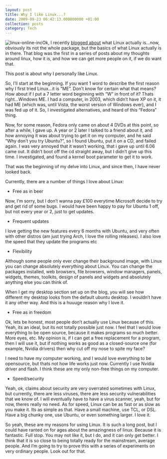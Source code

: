 ```yaml
---
layout: post
title: Why I like Linux...?
date: 2009-09-23 06:42:13.000000000 +01:00
collection: posts
category: Tech
---
```


![linux-online-inc](http://www.file-extensions.org/imgs/company-logo/891/linux-online-inc.jpg "linux-online-inc")Ok, I recently [blogged about](http://10people.co.uk/2009/09/04/what-is-linux/ "What is Linux") what Linux actually is…now, obviously its not the whole package, but the basics of what Linux actually is in there. That blog was the first in a series of posts about my thoughts around linux, how it is, and how we can get more people on it, if we do want that.

This post is about why I personally like Linux.

So, I’ll start at the beginning. If you want 1 word to describe the first reason why I first tried Linux…it is “ME”. Don’t know for certain what that means? How about if I put a 7 letter word beginning with “W” in front of it? Thats right…Windows ME. I had a computer, in 2003, which didn’t have XP on it, it had ME (which was, until Vista, the worst version of Windows ever), and I was fed up of it. So, I investigated alternatives, and heard of this “Fedora” thing.

Now, for some reason, Fedora only came on about 4 DVDs at this point, so after a while, I gave up. A year or 2 later I talked to a friend about it, and how annoying it was about trying to get it on my computer, and he said “Why don’t you try Ubuntu?”, so I found Ubuntu, put it on a CD, and failed again. I was very annoyed that it wasn’t working, that i gave up until 6.06 came out. It didn’t boot off the cd straight away, but I didn’t give up this time. I investigated, and found a kernel boot parameter to get it to work.

That was the beginning of my delve into Linux, and since then, I have never looked back.

Currently, there are a number of things I love about Linux:

- Free as in beer

Now, I’m sorry, but I don’t wanna pay £100 everytime Microsoft decide to try and get rid of some bugs. I would have been happy to pay for Ubuntu 1 off, but not every year or 2, just to get updates.

- Frequent updates

I love getting the new features every 6 months with Ubuntu, and very often with other distros (am just trying Arch, I love the rolling releases). I also love the speed that they update the programs etc

- Flexibility

Although some people only ever change their background image, with Linux you can change absolutely everything about Linux. You can change the packages installed, web browsers, file browsers, window managers, panels, widgets, themes, toolkits, design of panels and widgets and absolutely anything else you can think of.

When I get my desktop section set up on the blog, you will see how different my desktop looks from the default ubuntu desktop. I wouldn’t have it any other way. And this is a huuuge reason why I love it.

- Free as in freedom

Ok, lets be honest, most people don’t actually use Linux because of this. Yeah, its an ideal, but its not totally possible just now. I feel that I would love everything to be open source, because it makes programs so much better. More eyes, etc. My opinion is, if I can get a free replacement for a program, then I will use it, but if nothing works as good as a closed-source one (for example, Nvidia drivers) then why cut off my nose to spite my face?

I need to have my computer working, and I would love everything to be opensource, but thats not how life works just now. Currently I use Nvidia driver and flash. I think these are my only non-free things on my computer.

- Speed/security

Yeah, ok, claims about security are very overrated sometimes with Linux, but currently, there are less viruses, there are less security vulnerabilities that we know of. I will eventually have to have a virus scanner, yeah, but for now, theres really no need. As for speed, Linux can be as fast or as slow as you make it. Its as simple as that. Have a small machine, use TCL, or DSL. Have a big chunky one, use Ubuntu, or even something larger. I love it.

So yeah, these are my reasons for using Linux. It is such a long post, but I could have ranted on for ages about the amazingness of linux. Because it is fantastic. Full stop. You may not like it, but I do, and it can only get better. I think that it is so close to being totally ready for the mainstream, average people. And I’m going to try to prove this with a series of experiments on very ordinary people. Look out for that.
